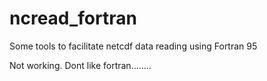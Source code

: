 # ncread_fortran
Some tools to facilitate netcdf data reading using Fortran 95

Not working.
Dont like fortran........
